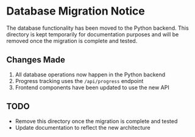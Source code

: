 # Database Migration Notice

The database functionality has been moved to the Python backend. This directory is kept temporarily for documentation purposes and will be removed once the migration is complete and tested.

## Changes Made

1. All database operations now happen in the Python backend
2. Progress tracking uses the `/api/progress` endpoint
3. Frontend components have been updated to use the new API

## TODO

- Remove this directory once the migration is complete and tested
- Update documentation to reflect the new architecture